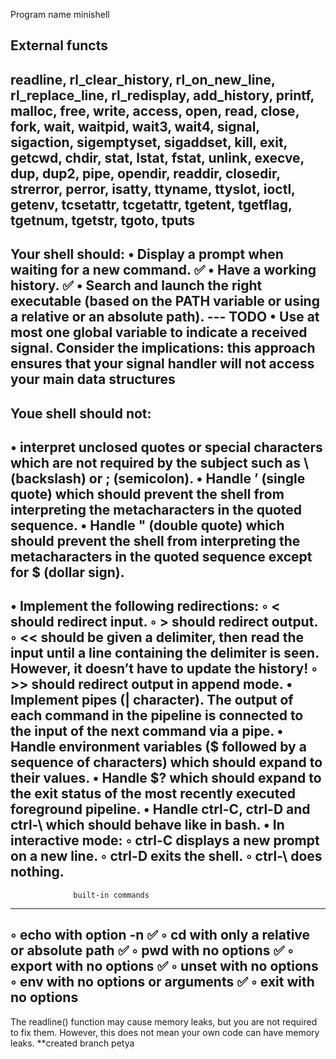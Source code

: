 Program name minishell

External functs
-----------------------------
readline, rl_clear_history, rl_on_new_line,
rl_replace_line, rl_redisplay, add_history,
printf, malloc, free, write, access, open, read,
close, fork, wait, waitpid, wait3, wait4, signal,
sigaction, sigemptyset, sigaddset, kill, exit,
getcwd, chdir, stat, lstat, fstat, unlink, execve,
dup, dup2, pipe, opendir, readdir, closedir,
strerror, perror, isatty, ttyname, ttyslot, ioctl,
getenv, tcsetattr, tcgetattr, tgetent, tgetflag,
tgetnum, tgetstr, tgoto, tputs
--------------------------------------------------------
Your shell should:
• Display a prompt when waiting for a new command. ✅
• Have a working history. ✅
• Search and launch the right executable (based on the PATH variable or using a relative or an absolute path). --- TODO
• Use at most one global variable to indicate a received signal. Consider the implications: this approach ensures that your signal handler will not access your main data structures
------------------------------------------
Youe shell should not:
------------------------------------------
• interpret unclosed quotes or special characters which are not required by the subject such as \ (backslash) or ; (semicolon).
• Handle ’ (single quote) which should prevent the shell from interpreting the metacharacters in the quoted sequence.
• Handle " (double quote) which should prevent the shell from interpreting the metacharacters in the quoted sequence except for $ (dollar sign).
----------------------------------------------------------------
• Implement the following redirections:
◦ < should redirect input.
◦ > should redirect output.
◦ << should be given a delimiter, then read the input until a line containing the delimiter is seen. However, it doesn’t have to update the history!
◦ >> should redirect output in append mode.
• Implement pipes (| character). The output of each command in the pipeline is connected to the input of the next command via a pipe.
• Handle environment variables ($ followed by a sequence of characters) which should expand to their values.
• Handle $? which should expand to the exit status of the most recently executed foreground pipeline.
• Handle ctrl-C, ctrl-D and ctrl-\ which should behave like in bash.
• In interactive mode:
◦ ctrl-C displays a new prompt on a new line.
◦ ctrl-D exits the shell.
◦ ctrl-\ does nothing.
------------------------------------------------------------
				  built-in commands
------------------------------------------------------------
◦ echo with option -n ✅
◦ cd with only a relative or absolute path ✅
◦ pwd with no options ✅
◦ export with no options ✅
◦ unset with no options
◦ env with no options or arguments ✅
◦ exit with no options
---------------------------------------------------------------------
The readline() function may cause memory leaks, but you are not required to fix them.
However, this does not mean your own code can have memory leaks.
**created branch petya
